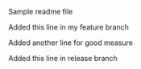 Sample readme file

Added this line in my feature branch

Added another line for good measure

Added this line in release branch